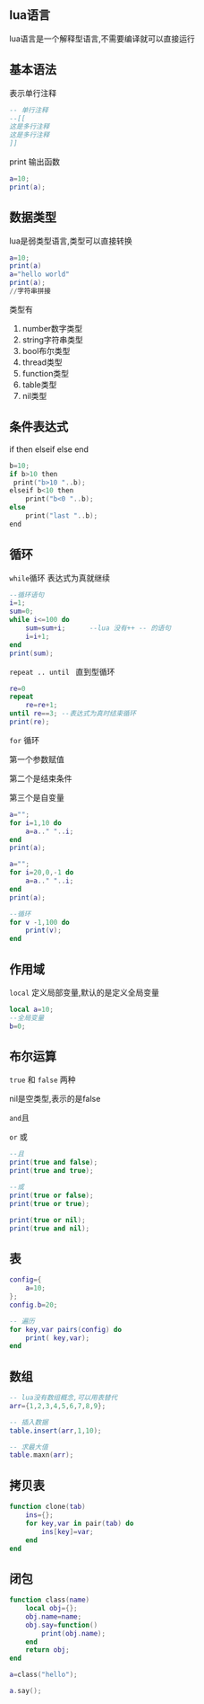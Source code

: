 ## lua语言

lua语言是一个解释型语言,不需要编译就可以直接运行

## 基本语法

表示单行注释

```lua
-- 单行注释
--[[
这是多行注释
这是多行注释
]]

```

print 输出函数

```lua
a=10;
print(a);
```

## 数据类型

lua是弱类型语言,类型可以直接转换

```lua
a=10;
print(a)
a="hello world"
print(a);
//字符串拼接
```

类型有

1. number数字类型
2. string字符串类型
3. bool布尔类型
4. thread类型
5. function类型
6. table类型
7. nil类型

## 条件表达式

if  then elseif else end

```cpp
b=10;
if b>10 then
 print("b>10 "..b);
elseif b<10 then
	print("b<0 "..b);
else
	print("last "..b);
end
```

## 循环

`while`循环 表达式为真就继续

```lua
--循环语句
i=1;
sum=0;
while i<=100 do
	sum=sum+i;		--lua 没有++ -- 的语句
	i=i+1;
end
print(sum);
```

`repeat .. until ` 直到型循环

```lua
re=0
repeat 
	re=re+1;
until re==3; --表达式为真时结束循环
print(re);
```

`for` 循环

第一个参数赋值

第二个是结束条件

第三个是自变量

```lua
a="";
for i=1,10 do
	a=a.." "..i;
end
print(a);

a="";
for i=20,0,-1 do
	a=a.." "..i;
end
print(a);

--循环
for v -1,100 do
	print(v); 
end
```



## 作用域

`local` 定义局部变量,默认的是定义全局变量

  ```lua
local a=10;
--全局变量
b=0;
  ```

## 布尔运算

`true` 和 `false` 两种

nil是空类型,表示的是false

`and`且 

`or` 或

```lua
--且
print(true and false);
print(true and true);

--或
print(true or false);
print(true or true);

print(true or nil);
print(true and nil);
```



## 表

```lua
config={
	a=10;
};
config.b=20;

-- 遍历
for key,var pairs(config) do
   	print( key,var);
end
```

## 数组

```lua
-- lua没有数组概念,可以用表替代
arr={1,2,3,4,5,6,7,8,9};

-- 插入数据
table.insert(arr,1,10);

-- 求最大值
table.maxn(arr);
```



## 拷贝表

```lua
function clone(tab) 
    ins={};
	for key,var in pair(tab) do
        ins[key]=var;
    end
end
```



## 闭包

```lua
function class(name)
    local obj={};
    obj.name=name;
    obj.say=function()
    	print(obj.name);
    end
    return obj;
end

a=class("hello");

a.say();
```
